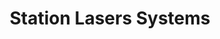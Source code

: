 ---
title: "Station Lasers Systems"
url: /clermont-ferrand/station-lasers-systems/
shop: Baustoffe
---